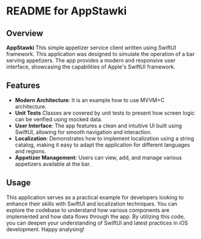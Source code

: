 # README for AppStawki

## Overview

**AppStawki** This simple appetizer service client written using SwiftUI framework. This application was designed to simulate the operation of a bar serving appetizers. The app provides a modern and responsive user interface, showcasing the capabilities of Apple's SwiftUI framework.

## Features

- **Modern Architecture**: It is an example how to use MVVM+C architecture.
- **Unit Tests** Classes are covered by unit tests to present how screen logic can be verified using mocked data. 
- **User Interface**: The app features a clean and intuitive UI built using SwiftUI, allowing for smooth navigation and interaction.
- **Localization**: Demonstrates how to implement localization using a string catalog, making it easy to adapt the application for different languages and regions.
- **Appetizer Management**: Users can view, add, and manage various appetizers available at the bar.

## Usage
This application serves as a practical example for developers looking to enhance their skills with SwiftUI and localization techniques. You can explore the codebase to understand how various components are implemented and how data flows through the app. By utilizing this code, you can deepen your understanding of SwiftUI and latest practices in iOS development. Happy analysing!

